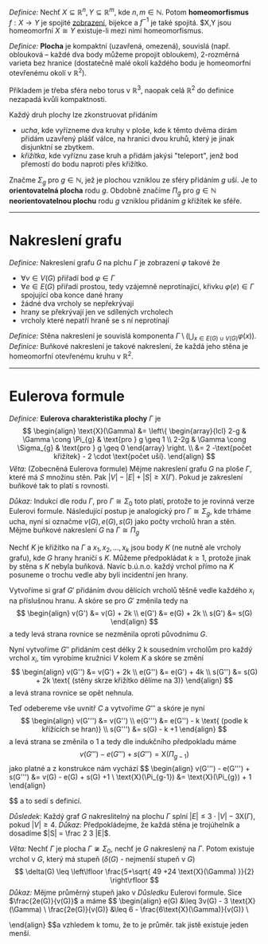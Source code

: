 *Definice:* Nechť $X \subseteq \mathbb{R}^n, Y \subseteq \mathbb{R}^m$, kde $n,m \in \mathbb{N}$. Potom **homeomorfismus** $f: X \to Y$ je spojité [zobrazení](mff_statnice/discrete_math/Funkce), bijekce a $f^{-1}$ je také spojitá. $X,Y jsou homeomorfní $X \cong Y$ existuje-li mezi nimi homeomorfismus.

*Definice:* **Plocha** je kompaktní (uzavřená, omezená), souvislá (např. oblouková – každé dva body můžeme propojit obloukem), $2$-rozměrná varieta bez hranice (dostatečně malé okolí každého bodu je homeomorfní otevřenému okolí v $\mathbb{R}^2$).

Příkladem je třeba sféra nebo torus v $\mathbb{R}^3$, naopak celá $\mathbb{R}^2$ do definice nezapadá kvůli kompaktnosti.

Každý druh plochy lze zkonstruovat přidáním
- *ucha*, kde vyřízneme dva kruhy v ploše, kde k těmto dvěma dírám přidám uzavřený plášť válce, na hranici dvou kruhů, který je jinak disjunktní se zbytkem.
- *křižítka*, kde vyříznu zase kruh a přidám jakýsi "teleport", jenž bod přemostí do bodu naproti přes křižítko.

Značme $\Sigma_{g}$ pro $g \in \mathbb{N}$, jež je plochou vzniklou ze sféry přidáním $g$ uší. Je to **orientovatelná plocha** rodu $g$.
Obdobně značíme $\Pi_{g}$ pro $g \in \mathbb{N}$ **neorientovatelnou plochu** rodu $g$ vzniklou přidáním $g$ křižítek ke sféře.

---
# Nakreslení grafu
*Definice:* Nakreslení grafu $G$ na plchu $\Gamma$ je zobrazení $\varphi$ takové že
- $\forall v \in V(G)$ přiřadí bod $\varphi \in \Gamma$
- $\forall e \in E(G)$ přiřadí prostou, tedy vzájemně neprotínající, křivku $\varphi(e) \in \Gamma$ spojující oba konce dané hrany
- žádné dva vrcholy se nepřekrývají
- hrany se překrývají jen ve sdílených vrcholech
- vrcholy které nepatří hraně se s ní neprotínají

*Definice:* Stěna nakreslení je souvislá komponenta $\Gamma \setminus \left( \bigcup_{x \in E(G) \cup V(G)} \varphi(x)\right)$.
*Definice:* Buňkové nakreslení je takové nakreslení, že každá jeho stěna je homeomorfní otevřenému kruhu v $\mathbb{R}^2$.

----
# Eulerova formule
*Definice:* **Eulerova charakteristika plochy** $\Gamma$ je 
$$
\begin{align}
\text{X}(\Gamma) &= \left\{ \begin{array}{lcl} 2-g & \Gamma \cong \Pi_{g} & \text{pro } g \geq 1 \\
2-2g & \Gamma \cong \Sigma_{g} & \text{pro } g \geq 0
\end{array} \right.  \\
&= 2 -\text{počet křižítek} - 2 \cdot \text{počet uší}.
\end{align}
$$
*Věta:* (Zobecněná Eulerova formule) Mějme nakreslení grafu $G$ na ploše $\Gamma$, které má $S$ množinu stěn. Pak $|V| - |E| + |S| \geq \text{X}(\Gamma)$. Pokud je zakreslení buňkové tak to platí s rovností.

*Důkaz:* Indukcí dle rodu $\Gamma$, pro $\Gamma \cong \Sigma_{0}$ toto platí, protože to je rovinná verze Eulerovi formule. 
Následující postup je analogický pro $\Gamma \cong \Sigma_{g}$, kde trháme ucha, nyní si označme $v(G), e(G),s(G)$ jako počty vrcholů hran a stěn. Mějme buňkové nakreslení $G$ na $\Gamma \cong \Pi_{g}$

Nechť $K$ je křižítko na $\Gamma$ a $x_{1},x_{2},\dots,x_{k}$ jsou body $K$ (ne nutně ale vrcholy grafu), kde $G$ hrany hraničí s $K$. Můžeme předpokládat $k \geq 1$, protože jinak by stěna s $K$ nebyla buňková.  Navíc b.ú.n.o. každý vrchol přímo na $K$ posuneme o trochu vedle aby byli incidentní jen hrany.

Vytvoříme si graf $G'$ přidáním dvou dělících vrcholů těšně vedle každého $x_{i}$ na příslušnou hranu. A skóre se pro $G'$ změnila tedy na
$$
\begin{align}
v(G') &= v(G) + 2k \\
e(G') &= e(G) + 2k \\
s(G') &= s(G)
\end{align}
$$
a tedy levá strana rovnice se nezměnila oproti původnímu $G$.

Nyní vytvoříme $G''$ přidáním cest délky 2 k sousedním vrcholům pro každý vrchol $x_{i}$, tím vyrobíme kružnici $V$ kolem $K$ a skóre se změní 
$$
\begin{align}
v(G'') &= v(G') + 2k \\
e(G'') &= e(G') + 4k \\
s(G'') &= s(G) + 2k \text{ (stěny skrze křižítko dělíme na 3)}
\end{align}
$$
a levá strana rovnice se opět nehnula.

Teď odebereme vše uvnitř $C$ a vytvoříme $G'''$ a skóre je nyní
$$
\begin{align}
v(G''') &= v(G'') \\
e(G''') &= e(G'') - k \text{ (podle k křížících se hran)} \\
s(G''') &= s(G) - k +1
\end{align}
$$
a levá strana se změnila o $1$ a tedy dle indukčního předpokladu máme
$$
v(G''') - e(G''') + s(G''') = \text{X}(\Pi_{g-1})
$$
jako platné a z konstrukce nám vychází
$$
\begin{align}
v(G''') - e(G''') + s(G''') &= v(G) - e(G) + s(G) +1 \\
\text{X}(\Pi_{g-1}) &= \text{X}(\Pi_{g}) + 1
\end{align}

$$
a to sedí s definicí.

*Důsledek*: Každý graf $G$ nakreslitelný na plochu $\Gamma$ splní $|E|\leq3\cdot|V|-3\text{X}(\Gamma)$, pokud $|V|\geq 4$.
*Důkaz:* Předpokládejme, že každá stěna je trojúhelník a dosadíme $|S| = \frac 2 3 |E|$.

*Věta:* Nechť $\Gamma$ je plocha $\Gamma \not\cong \Sigma_{0}$, nechť je $G$ nakreslený na $\Gamma$. Potom existuje vrchol v $G$, který má stupeň ($\delta(G)$ - nejmenší stupeň v $G$) 
$$
\delta(G) \leq \left\lfloor  \frac{5+\sqrt{ 49 +24 \text{X}(\Gamma) }}{2}  \right\rfloor 
$$
*Důkaz:* Mějme průměrný stupeň jako v *Důsledku* Eulerovi formule. Sice $\frac{2e(G)}{v(G)}$ a máme
$$
\begin{align}
e(G) &\leq 3v(G) - 3 \text{X}(\Gamma) \\
\frac{2e(G)}{v(G)} &\leq 6 - \frac{6\text{X}(\Gamma)}{v(G)}  \\

\end{align}
$$a vzhledem k tomu, že to je průměr. tak jistě existuje jeden menší.